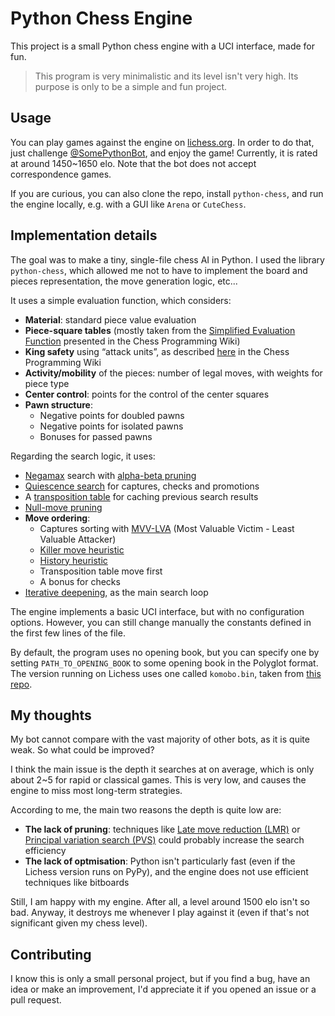 # Python Chess Engine

This project is a small Python chess engine with a UCI interface, made for fun.

> This program is very minimalistic and its level isn't very high. Its purpose is only to be a simple and fun project.

## Usage

You can play games against the engine on [lichess.org](https://lichess.org).
In order to do that, just challenge [@SomePythonBot](https://lichess.org/@/SomePythonBot), and enjoy the game!
Currently, it is rated at around 1450~1650 elo.
Note that the bot does not accept correspondence games.

If you are curious, you can also clone the repo, install `python-chess`, and run the engine locally,
e.g. with a GUI like `Arena` or `CuteChess`.

## Implementation details

The goal was to make a tiny, single-file chess AI in Python. I used the library `python-chess`, which allowed me not to
have to implement the board and pieces representation, the move generation logic, etc...

It uses a simple evaluation function, which considers:

 - **Material**: standard piece value evaluation
 - **Piece-square tables** (mostly taken from the [Simplified Evaluation Function](https://www.chessprogramming.org/Simplified_Evaluation_Function) presented in the Chess Programming Wiki)
 - **King safety** using “attack units”, as described [here](https://www.chessprogramming.org/King_Safety#Attack_Units) in the Chess Programming Wiki
 - **Activity/mobility** of the pieces: number of legal moves, with weights for piece type
 - **Center control**: points for the control of the center squares
 - **Pawn structure**:
     - Negative points for doubled pawns
     - Negative points for isolated pawns
     - Bonuses for passed pawns


Regarding the search logic, it uses:

 - [Negamax](https://www.chessprogramming.org/Negamax) search with [alpha-beta pruning](https://www.chessprogramming.org/Alpha-Beta)
 - [Quiescence search](https://www.chessprogramming.org/Quiescence_Search) for captures, checks and promotions
 - A [transposition table](https://www.chessprogramming.org/Transposition_Table) for caching previous search results
 - [Null-move pruning](https://www.chessprogramming.org/Null_Move_Pruning)
 - **Move ordering**:
     - Captures sorting with [MVV-LVA](https://www.chessprogramming.org/MVV-LVA) (Most Valuable Victim - Least Valuable Attacker)
     - [Killer move heuristic](https://www.chessprogramming.org/Killer_Heuristic)
     - [History heuristic](https://www.chessprogramming.org/History_Heuristic)
     - Transposition table move first
     - A bonus for checks
 - [Iterative deepening](https://www.chessprogramming.org/Iterative_Deepening), as the main search loop


The engine implements a basic UCI interface, but with no configuration options.
However, you can still change manually the constants defined in the first few lines of the file.

By default, the program uses no opening book, but you can specify one by setting `PATH_TO_OPENING_BOOK`
to some opening book in the Polyglot format. The version running on Lichess uses one called `komobo.bin`,
taken from [this repo](https://github.com/gmcheems-org/free-opening-books).


## My thoughts

My bot cannot compare with the vast majority of other bots, as it is quite weak. So what could be improved?

I think the main issue is the depth it searches at on average, which is only about 2~5 for rapid or classical games.
This is very low, and causes the engine to miss most long-term strategies.

According to me, the main two reasons the depth is quite low are:

 - **The lack of pruning**: techniques like [Late move reduction (LMR)](https://www.chessprogramming.org/Late_Move_Reductions) or [Principal variation search (PVS)](https://www.chessprogramming.org/Principal_Variation_Search)
 could probably increase the search efficiency
 - **The lack of optmisation**: Python isn't particularly fast (even if the Lichess version runs on PyPy),
 and the engine does not use efficient techniques like bitboards

Still, I am happy with my engine. After all, a level around 1500 elo isn't so bad.
Anyway, it destroys me whenever I play against it (even if that's not significant given my chess level).

## Contributing

I know this is only a small personal project, but if you find a bug, have an idea or make an improvement,
I'd appreciate it if you opened an issue or a pull request.
